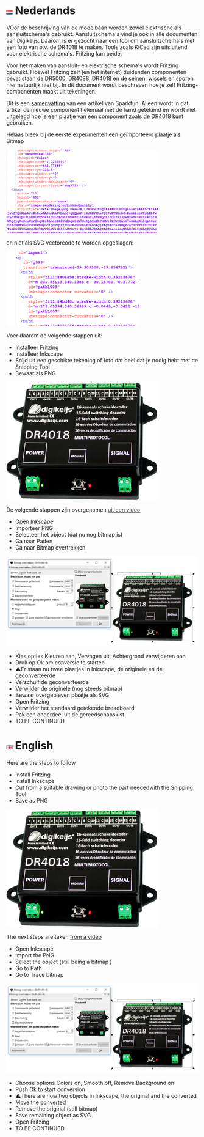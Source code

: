 # ![Nederlandse vlag](../images/nl.gif) Nederlands
VOor de beschrijving van de modelbaan worden zowel elektrische als aansluitschema's gebruikt. Aansluitschema's vind je ook in alle documenten van Digikeijs. Daarom is er gezocht naar een tool om aansluitschema's met een foto van b.v. de DR4018 te maken. Tools zoals KiCad zijn uitsluitend voor elektrische schema's. Fritzing kan beide.

Voor het maken van aansluit- en elektrische schema's wordt Fritzing gebruikt. Hoewel Fritzing zelf (en het internet) duidenden componenten bevat staan de DR5000, DR4088, DR4018 en de seinen, wissels en sporen hier natuurlijk niet bij. In dit document wordt beschreven hoe je zelf Fritzing-componenten maakt uit tekeningen.

Dit is een [samenvatting](https://learn.sparkfun.com/tutorials/make-your-own-fritzing-parts/all) van een artikel van Sparkfun. Alleen wordt in dat artikel de nieuwe component helemaal met de hand getekend en wordt niet uitgelegd hoe je een plaatje van een component zoals de DR4018 kunt gebruiken.

Helaas bleek bij de eerste experimenten een geïmporteerd plaatje als Bitmap

![TraceBitmap](./images/PictureAsSVGbitmap.PNG)

en niet als SVG vectorcode te worden opgeslagen:

![TraceBitmap](./images/PictureAsSVGvectors.PNG)

Voer daarom de volgende stappen uit:

* Installeer Fritzing
* Installeer Inkscape
* Snijd uit een geschikte tekening of foto dat deel dat je nodig hebt met de Snipping Tool
* Bewaar als PNG

![TraceBitmap](./images/DR4018tilted.PNG)

De volgende stappen zijn overgenomen [uit een video](https://www.youtube.com/watch?v=KRkx8kjmXZw)
* Open Inkscape
* Importeer PNG
* Selecteer het object (dat nu nog bitmap is)
* Ga naar Paden
* Ga naar Bitmap overtrekken

![TraceBitmap](./images/TraceBitmap.PNG)

* Kies opties Kleuren aan, Vervagen uit, Achtergrond verwijderen aan
* Druk op Ok om conversie te starten
* ⚠️Er staan nu twee plaatjes in Inkscape, de originele en de geconverteerde
* Verschuif de geconverteerde
* Verwijder de originele (nog steeds bitmap)
* Bewaar overgebleven plaatje als SVG
* Open Fritzing
* Verwijder het standaard getekende breadboard
* Pak een onderdeel uit de gereedschapskist
* TO BE CONTINUED


# ![English flag](../images/gb.gif) English


Here are the steps to follow

* Install Fritzing
* Install Inkscape
* Cut from a suitable drawing or photo the part neededwith the Snipping Tool
* Save as PNG

![TraceBitmap](./images/DR4018tilted.PNG)

The next steps are taken [from a video](https://www.youtube.com/watch?v=KRkx8kjmXZw)
* Open Inkscape
* Import the PNG
* Select the object (still being a bitmap )
* Go to Path
* Go to Trace bitmap

![TraceBitmap](./images/TraceBitmap.PNG)

* Choose options Colors on, Smooth off, Remove Background on
* Push Ok to start conversion
* ⚠️There are now two objects in Inkscape, the original and the converted
* Move the converted
* Remove the original (still bitmap)
* Save remaining object as SVG
* Open Fritzing
* TO BE CONTINUED
